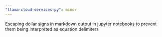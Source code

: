 ```yaml
---
"llama-cloud-services-py": minor
---
```


Escaping dollar signs in markdown output in jupyter notebooks to prevent them being interpreted as equation delimiters
